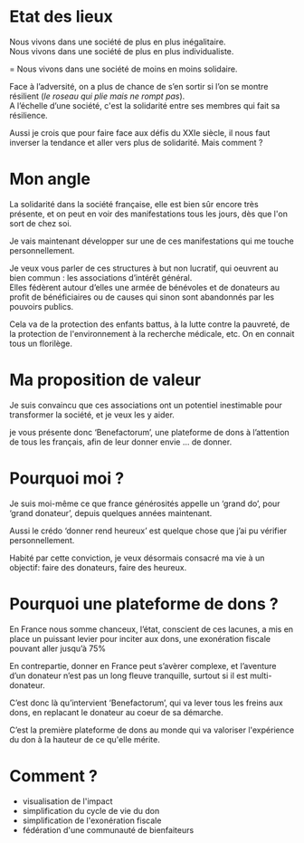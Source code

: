 # Etat des lieux

Nous vivons dans une société de plus en plus inégalitaire.<br>
Nous vivons dans une société de plus en plus individualiste.<br>

= Nous vivons dans une société de moins en moins solidaire.

Face à l’adversité, on a plus de chance de s’en sortir si l’on se montre résilient (_le roseau qui plie mais ne rompt pas_).<br>
A l’échelle d’une société, c'est la solidarité entre ses membres qui fait sa résilience.

Aussi je crois que pour faire face aux défis du XXIe siècle, il nous faut inverser la tendance et aller vers plus de solidarité. Mais comment ?


# Mon angle

La solidarité dans la société française, elle est bien sûr encore très présente, et on peut en voir des manifestations tous les jours, dès que l'on sort de chez soi.

Je vais maintenant développer sur une de ces manifestations qui me touche personnellement.

Je veux vous parler de ces structures à but non lucratif, qui oeuvrent au bien commun : les associations d’intérêt général.<br>
Elles fédèrent autour d’elles une armée de bénévoles et de donateurs au profit de bénéficiaires ou de causes qui sinon sont abandonnés par les pouvoirs publics.

Cela va de la protection des enfants battus, à la lutte contre la pauvreté, de la protection de l'environnement à la recherche médicale, etc. On en connait tous un florilège.

# Ma proposition de valeur

Je suis convaincu que ces associations ont un potentiel inestimable pour transformer la société, et je veux les y aider.

je vous présente donc  ‘Benefactorum’, une plateforme de dons à l’attention de tous les français, afin de leur donner envie … de donner.

# Pourquoi moi ?

Je suis moi-même ce que france générosités  appelle un ‘grand do’, pour ‘grand donateur’, depuis quelques années maintenant.

Aussi le crédo ‘donner rend heureux’ est quelque chose que j’ai pu vérifier personnellement.

Habité par cette conviction, je veux désormais consacré ma vie à un objectif: faire des donateurs, faire des heureux.

# Pourquoi une plateforme de dons ?

En France nous somme chanceux, l’état, conscient de ces lacunes, a mis en place un puissant levier pour inciter aux dons, une exonération fiscale pouvant aller jusqu’à 75%

En contrepartie, donner en France peut s’avèrer complexe, et l’aventure d’un donateur n’est pas un long fleuve tranquille, surtout si il est multi-donateur.

C’est donc là qu’intervient ‘Benefactorum’, qui va lever tous les freins aux dons, en replacant le donateur au coeur de sa démarche.

C’est la première plateforme de dons au monde qui va valoriser l'expérience du don à la hauteur de ce qu'elle mérite.

# Comment ?

- visualisation de l'impact
- simplification du cycle de vie du don
- simplification de l'exonération fiscale
- fédération d'une communauté de bienfaiteurs
